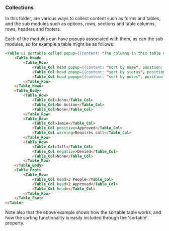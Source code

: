 ### Collections


In this folder, are various ways to collect content such as forms and tables, and the sub modules such as options, rows, sections and table columns, rows, headers and footers.

Each of the modules can have popups associated with them, as can the sub modules, so for example a table might be as follows:

```html
<Table ui sortable celled popup={{content: "The columns in this table can be sorted by clicking on the header.", position: "top center", variation: "basic"}}>
    <Table_Head>
        <Table_Row>
            <Table_Col head popup={{content: "sort by name", position: "top left"}}>Name</Table_Col>
            <Table_Col head popup={{content: "sort by status", position: "top left"}}>Status</Table_Col>
            <Table_Col head popup={{content: "sort by notes", position: "top left"}}>Notes</Table_Col>
        </Table_Row>
    </Table_Head>
    <Table_Body>
        <Table_Row>
            <Table_Col>John</Table_Col>
            <Table_Col>No Action</Table_Col>
            <Table_Col>None</Table_Col>
        </Table_Row>
        <Table_Row>
            <Table_Col>Jamie</Table_Col>
            <Table_Col positive>Approved</Table_Col>
            <Table_Col warning>Requires call</Table_Col>
        </Table_Row>
        <Table_Row>
            <Table_Col>Jill</Table_Col>
            <Table_Col negative>Denied</Table_Col>
            <Table_Col>None</Table_Col>
        </Table_Row>
    </Table_Body>
    <Table_Foot>
        <Table_Row>
            <Table_Col head>3 People</Table_Col>
            <Table_Col head>2 Approved</Table_Col>
            <Table_Col head></Table_Col>
        </Table_Row>
    </Table_Foot>
</Table>
```

Note also that the ebove example shows how the sortable table works, and how the sorting functionality is easily included through the 'sortable' property.